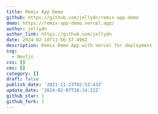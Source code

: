 ```yaml
---
title: Remix App Demo
github: https://github.com/jellydn/remix-app-demo
demo: https://remix-app-demo.vercel.app/
author: jellydn
author_link: https://github.com/jellydn
date: 2024-02-18T11:56:57.496Z
description: Remix Demo App with Vercel for deployment
ssg:
  - Nextjs
css: []
cms: []
category: []
draft: false
publish_date: '2021-11-23T02:53:43Z'
update_date: '2024-02-07T18:14:22Z'
github_star: 1
github_fork: 1
---
```

